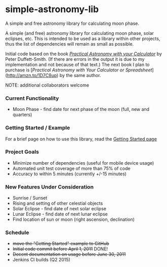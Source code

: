 # simple-astronomy-lib
A simple and free astronomy library for calculating moon phase.

A simple (and free) astronomy library for calculating moon phase, solar eclipses, etc. This is intended to be used as a library within other projects, thus the list of dependencies will remain as small as possible.

Initial code based on the book [_Practical Astronomy with your Calculator_](http://amzn.to/1FXRxoi) by Peter Duffett-Smith. (If there are errors in the output it is due to my implementation and not because of that text.) The next book I plan to purchase is [_Practical Astronomy with Your Calculator or Spreadsheet_] (http://amzn.to/1D7C8up) by the same author.

NOTE: additional collaborators welcome

### Current Functionality
* Moon Phase - find date for next phase of the moon (full, new and quarters)

### Getting Started / Example
For a brief page on how to use this library, read the [Getting Started page](https://github.com/dustmachine/simple-astronomy-lib/blob/wiki/GettingStartedExample.md )

### Project Goals
  * Minimize number of dependencies (useful for mobile device usage)
  * Automated unit test coverage of more than 75% of code
  * Accuracy to within 5 minutes (currently +/-15 minutes)

### New Features Under Consideration
  * Sunrise / Sunset
  * Rising and setting of other celestial objects
  * Solar Eclipse - find date of next solar eclipse
  * Lunar Eclipse - find date of next lunar eclipse
  * Find location of sun or moon (right ascension, declination)

### Schedule
  * ~~move the "Getting Started" example to GitHub~~
  * ~~Initial code commit before April 1, 2011~~ DONE!
  * ~~Decent documentation on usage before June 30, 2011~~
  * Jenkins CI builds (Q2 2015)
